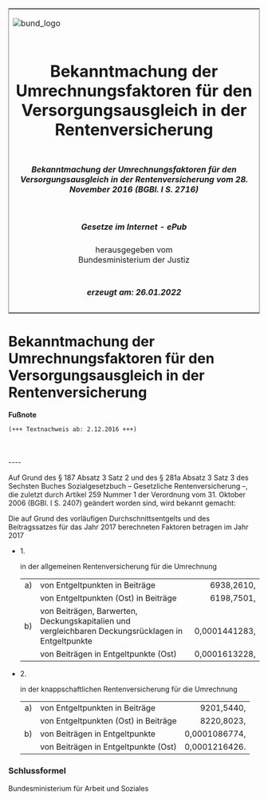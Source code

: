 <span id="DECKBLATT.html"></span>

<table border="0" frame="border" width="100%">

<tr valign="top">

<td align="left">

![bund\_logo](BfJ_2021_Web_de_de.gif)

</td>

<td align="right">

 

</td>

</tr>

<tr align="center" valign="middle">

<td colspan="2">

# Bekanntmachung der Umrechnungsfaktoren für den Versorgungsausgleich in der Rentenversicherung

</td>

</tr>

<tr align="center" valign="middle">

<td colspan="2">

##### Bekanntmachung der Umrechnungsfaktoren für den Versorgungsausgleich in der Rentenversicherung vom 28. November 2016 (BGBl. I S. 2716)

</td>

</tr>

<tr align="center" valign="middle">

<td colspan="2">

  
  

##### Gesetze im Internet - ePub  
  
herausgegeben vom  
Bundesministerium der Justiz

</td>

</tr>

<tr align="center" valign="bottom">

<td colspan="2">

  
  

##### erzeugt am: 26.01.2022

</td>

</tr>

</table>

<span id="BJNR271600016.html"></span>

# Bekanntmachung der Umrechnungsfaktoren für den Versorgungsausgleich in der Rentenversicherung

<div>

  
**Fußnote**

<div class="jnhtml">

<div>

<div class="jurAbsatz">

  

``` 
(+++ Textnachweis ab: 2.12.2016 +++)

 
```

</div>

</div>

</div>

</div>

<span id="BJNR271600016BJNE000100000.html"></span>

###   
\----

<div>

<div class="jnhtml">

<div>

<div class="jurAbsatz">

Auf Grund des § 187 Absatz 3 Satz 2 und des § 281a Absatz 3 Satz 3 des
Sechsten Buches Sozialgesetzbuch – Gesetzliche Rentenversicherung –, die
zuletzt durch Artikel 259 Nummer 1 der Verordnung vom 31. Oktober 2006
(BGBl. I S. 2407) geändert worden sind, wird bekannt gemacht:

</div>

<div class="jurAbsatz">

Die auf Grund des vorläufigen Durchschnittsentgelts und des
Beitragssatzes für das Jahr 2017 berechneten Faktoren betragen im Jahr
2017

  - 1\.
    
    <div style="">
    
    in der allgemeinen Rentenversicherung für die Umrechnung
    
    <table>
    <colgroup>
    <col style="width: 4%" />
    <col style="width: 73%" />
    <col style="width: 23%" />
    </colgroup>
    <tbody>
    <tr class="odd">
    <td style="text-align: right;">a)</td>
    <td>von Entgeltpunkten in Beiträge</td>
    <td style="text-align: right;">6938,2610,</td>
    </tr>
    <tr class="even">
    <td style="text-align: right;"> </td>
    <td>von Entgeltpunkten (Ost) in Beiträge</td>
    <td style="text-align: right;">6198,7501,</td>
    </tr>
    <tr class="odd">
    <td style="text-align: right;">b)</td>
    <td>von Beiträgen, Barwerten, Deckungskapitalien und vergleichbaren Deckungsrücklagen in Entgeltpunkte</td>
    <td style="text-align: right;"><br />
    0,0001441283,</td>
    </tr>
    <tr class="even">
    <td style="text-align: right;"> </td>
    <td>von Beiträgen in Entgeltpunkte (Ost)</td>
    <td style="text-align: right;">0,0001613228,</td>
    </tr>
    </tbody>
    </table>
    
    </div>

  - 2\.
    
    <div style="">
    
    in der knappschaftlichen Rentenversicherung für die Umrechnung
    
    |    |                                      |               |
    | -: | ------------------------------------ | ------------: |
    | a) | von Entgeltpunkten in Beiträge       |    9201,5440, |
    |    | von Entgeltpunkten (Ost) in Beiträge |    8220,8023, |
    | b) | von Beiträgen in Entgeltpunkte       | 0,0001086774, |
    |    | von Beiträgen in Entgeltpunkte (Ost) | 0,0001216426. |
    

    </div>

</div>

</div>

</div>

</div>

<span id="BJNR271600016BJNE000200000.html"></span>

### Schlussformel  

<div>

<div class="jnhtml">

<div>

<div class="jurAbsatz">

<span class="SP">Bundesministerium für Arbeit und Soziales</span>

</div>

</div>

</div>

</div>
